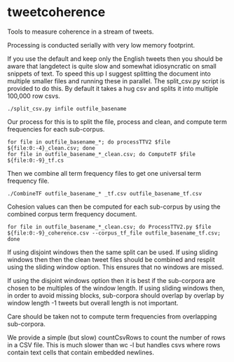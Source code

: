 # tweetcoherence
Tools to measure coherence in a stream of tweets. 
 
Processing is conducted serially with very low memory footprint.

If you use the default and keep only the English tweets then you should be aware that langdetect is quite slow and somewhat idiosyncratic on small snippets of text. To speed this up I suggest splitting the document into multiple smaller files and  running these in parallel. The split_csv.py script is provided to do this. By  default it takes a hug csv and splits it into multiple 100,000 row csvs. 

    ./split_csv.py infile outfile_basename

Our process for this is to split the file, process and clean, and compute term 
frequencies for each sub-corpus. 

    for file in outfile_basename_*; do processTTV2 $file ${file:0:-4}_clean.csv; done
    for file in outfile_basename_*_clean.csv; do ComputeTF $file ${file:0:-9}_tf.cs

Then we combine all term frequency files to get one universal term frequency file.

    ./CombineTF outfile_basename_* _tf.csv outfile_basename_tf.csv 

Cohesion values can then be computed for each sub-corpus by using the combined 
corpus term frequency document. 

    for file in outfile_basename_*_clean.csv; do ProcessTTV2.py $file ${file:0:-9}_coherence.csv --corpus_tf_file outfile_basename_tf.csv; done

If using disjoint windows then the same split can be used. If using sliding windows  then then the clean tweet files should be combined and resplit using the sliding window option. This ensures that no windows are missed.  

If using the disjoint windows option then it is best if the sub-corpora are chosen 
to be multiples of the window length. If using sliding windows then, in order to avoid missing blocks, sub-corpora should overlap by overlap by window length -1 tweets but overall length is not important.

Care should be taken not to compute term frequencies from overlapping sub-corpora. 

We provide a simple (but slow) countCsvRows to count the number of rows in a CSV  file. This is much slower than wc -l but handles csvs where rows contain text cells that contain embedded newlines. 

